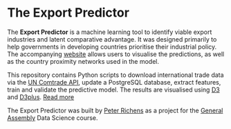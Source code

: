 # The Export Predictor

The **Export Predictor** is a machine learning tool to identify viable export industries and latent comparative
advantage. It was designed primarily to help governments in developing countries prioritise their
industrial policy. The accompanying [website](https://peterjrichens.github.io/ExportPredictor) allows users to
visualise the predictions, as well as the country proximity networks used in the model.

This repository contains Python scripts to download international trade data via the
[UN Comtrade API](https://comtrade.un.org/data/doc/api), update a PostgreSQL database, extract features, train
and validate the predictive model. The results are visualised
using [D3](https://github.com/d3/d3) and [D3plus](https://github.com/alexandersimoes/d3plus). [Read more](https://peterjrichens.github.io/ExportPredictor/about.html)

The Export Predictor was built by [Peter Richens](https://sg.linkedin.com/in/peter-richens) as a project for
the [General Assembly](https://generalassemb.ly/education/data-science) Data Science course.
